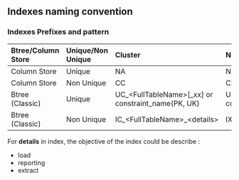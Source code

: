## Indexes naming convention

### Indexes Prefixes and pattern

|	Btree/Column Store	|	Unique/Non Unique	|	Cluster	|	Non-Cluster	|
|	:---	|	:---	|	:---	|	:---	|
|	Column Store	|	Unique	|	NA	|	NA	|
|	Column Store	|	Non Unique	|	CC	|	CX\_\<FullTableName\>	|
|	Btree (Classic)	|	Unique	|	UC\_\<FullTableName\>\[\_xx\] or constraint_name(PK, UK)	|	UX\_\<FullTableName\>\[\_xx\] or constraint_name (FK)	|
|	Btree (Classic)	|	Non Unique	|	IC\_\<FullTableName\>\_\<details\>	|	IX\_\<FullTableName\>\_\<details\>	|


For **details** in index, the objective of the index could be describe : 
- load
- reporting
- extract
